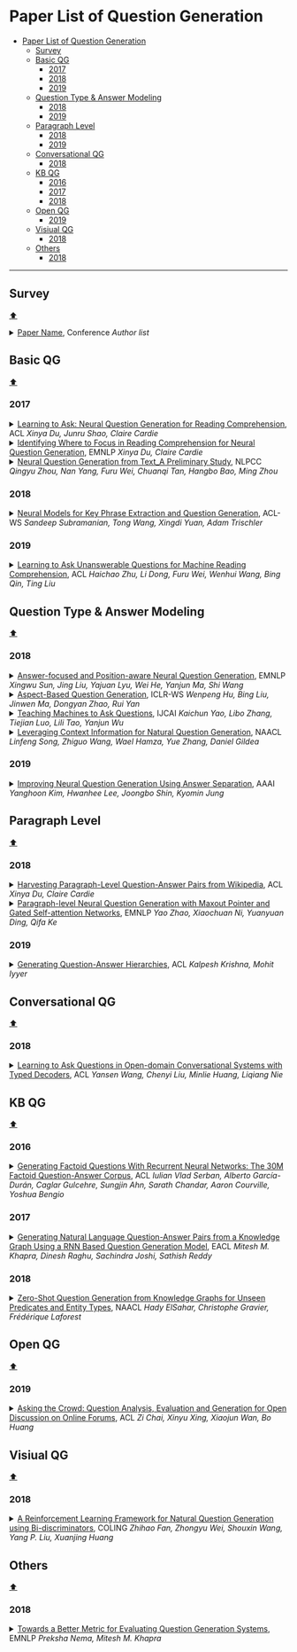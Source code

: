 # Paper List of Question Generation

- [Paper List of Question Generation](#paper-list-of-question-generation)
  - [Survey](#survey)
  - [Basic QG](#basic-qg)
    - [2017](#2017)
    - [2018](#2018)
    - [2019](#2019)
  - [Question Type & Answer Modeling](#question-type--answer-modeling)
    - [2018](#2018-1)
    - [2019](#2019-1)
  - [Paragraph Level](#paragraph-level)
    - [2018](#2018-2)
    - [2019](#2019-2)
  - [Conversational QG](#conversational-qg)
    - [2018](#2018-3)
  - [KB QG](#kb-qg)
    - [2016](#2016)
    - [2017](#2017-1)
    - [2018](#2018-4)
  - [Open QG](#open-qg)
    - [2019](#2019-3)
  - [Visiual QG](#visiual-qg)
    - [2018](#2018-5)
  - [Others](#others)
    - [2018](#2018-6)

---

## Survey
[:arrow_up:](#paper-list-of-question-generation)

<details>
<summary>
<a href="https://github.com/">Paper Name</a>, Conference
<i>Author list</i>
</summary>
<blockquote><p align="justify">
Details.
</p></blockquote>
</details>

## Basic QG
[:arrow_up:](#paper-list-of-question-generation)

### 2017

<details>
<summary>
<a href="https://www.aclweb.org/anthology/P17-1123.pdf">Learning to Ask: Neural Question Generation for Reading Comprehension</a>, ACL
<i>Xinya Du, Junru Shao, Claire Cardie</i>
</summary>
<blockquote><p align="justify">
Dataset: SQuAD. Seq2Seq. Both sentence level and paragraph level.
</p></blockquote>
</details>

<details>
<summary>
<a href="https://www.aclweb.org/anthology/D17-1219.pdf">Identifying Where to Focus in Reading Comprehension for Neural Question Generation</a>, EMNLP
<i>Xinya Du, Claire Cardie</i>
</summary>
<blockquote><p align="justify">
Dataset: SQuAD. Use a tagging model to select question-worthy sentence. Seq2Seq model for question generation. No answer span.
</p></blockquote>
</details>

<details>
<summary>
<a href="http://tcci.ccf.org.cn/conference/2017/papers/1084.pdf">Neural Question Generation from Text_A Preliminary Study</a>, NLPCC
<i>Qingyu Zhou, Nan Yang, Furu Wei, Chuanqi Tan, Hangbo Bao, Ming Zhou</i>
</summary>
<blockquote><p align="justify">
Dataset: SQuAD.
</p></blockquote>
</details>

### 2018

<details>
<summary>
<a href="https://www.aclweb.org/anthology/W18-2609.pdf">Neural Models for Key Phrase Extraction and Question Generation</a>, ACL-WS
<i>Sandeep Subramanian, Tong Wang, Xingdi Yuan, Adam Trischler</i>
</summary>
<blockquote><p align="justify">
Dataset: SQuAD. Use Pointer Network for key phrase extraction. Propose a multi-span F1 score.
</p></blockquote>
</details>

### 2019

<details>
<summary>
<a href="https://www.aclweb.org/anthology/P19-1415.pdf">Learning to Ask Unanswerable Questions for Machine Reading Comprehension</a>, ACL
<i>Haichao Zhu, Li Dong, Furu Wei, Wenhui Wang, Bing Qin, Ting Liu</i>
</summary>
<blockquote><p align="justify">
Dataset: SQuAD. Generate unanswerable question.
</p></blockquote>
</details>

## Question Type & Answer Modeling
[:arrow_up:](#paper-list-of-question-generation)

### 2018

<details>
<summary>
<a href="https://www.aclweb.org/anthology/D18-1427.pdf">Answer-focused and Position-aware Neural Question Generation</a>, EMNLP
<i>Xingwu Sun, Jing Liu, Yajuan Lyu, Wei He, Yanjun Ma, Shi Wang</i>
</summary>
<blockquote><p align="justify">
Dataset: SQuAD. Add a question word vocabulary for question type.
</p></blockquote>
</details>

<details>
<summary>
<a href="https://openreview.net/pdf?id=rkRR1ynIf">Aspect-Based Question Generation</a>, ICLR-WS
<i>Wenpeng Hu, Bing Liu, Jinwen Ma, Dongyan Zhao, Rui Yan</i>
</summary>
<blockquote><p align="justify">
Dataset: AQAD. Aspect and question type.
</p></blockquote>
</details>

<details>
<summary>
<a href="https://www.ijcai.org/Proceedings/2018/0632.pdf">Teaching Machines to Ask Questions</a>, IJCAI
<i>Kaichun Yao, Libo Zhang, Tiejian Luo, Lili Tao, Yanjun Wu</i>
</summary>
<blockquote><p align="justify">
Dataset: SQuAD. Use latent variables to model the distribution of question type. GAN + RL.
</p></blockquote>
</details>

<details>
<summary>
<a href="https://www.aclweb.org/anthology/N18-2090.pdf">Leveraging Context Information for Natural Question Generation</a>, NAACL
<i>Linfeng Song, Zhiguo Wang, Wael Hamza, Yue Zhang, Daniel Gildea</i>
</summary>
<blockquote><p align="justify">
Dataset: SQuAD. Match context vector with question representation.
</p></blockquote>
</details>

### 2019

<details>
<summary>
<a href="https://www.aaai.org/ojs/index.php/AAAI/article/view/4629">Improving Neural Question Generation Using Answer Separation</a>, AAAI
<i>Yanghoon Kim, Hwanhee Lee, Joongbo Shin, Kyomin Jung</i>
</summary>
<blockquote><p align="justify">
Dataset: SQuAD. Take answer from passage and use two separate encoder for passage and answer. Use attention to select key information from answer. Use retrieval style word generator.
</p></blockquote>
</details>

## Paragraph Level
[:arrow_up:](#paper-list-of-question-generation)

### 2018

<details>
<summary>
<a href="https://www.aclweb.org/anthology/P18-1177.pdf">Harvesting Paragraph-Level Question-Answer Pairs from Wikipedia</a>, ACL
<i>Xinya Du, Claire Cardie</i>
</summary>
<blockquote><p align="justify">
Dataset: SQuAD. Use a tagging model to select answer. Seq2Seq model with coreference resolution for question generation. Release a 1M QA data.
</p></blockquote>
</details>

<details>
<summary>
<a href="https://www.aclweb.org/anthology/D18-1424.pdf">Paragraph-level Neural Question Generation with Maxout Pointer and Gated Self-attention Networks</a>, EMNLP
<i>Yao Zhao, Xiaochuan Ni, Yuanyuan Ding, Qifa Ke</i>
</summary>
<blockquote><p align="justify">
Dataset: SQuAD. Fusion gate and maxout pointer mechanism.
</p></blockquote>
</details>

### 2019

<details>
<summary>
<a href="https://www.aclweb.org/anthology/P19-1224.pdf">Generating Question-Answer Hierarchies</a>, ACL
<i>Kalpesh Krishna, Mohit Iyyer</i>
</summary>
<blockquote><p align="justify">
Propose a new dataset SQUASH for hierarchical question generation. SQUASH represents document as QA pairs with hierarchical information.
</p></blockquote>
</details>

## Conversational QG
[:arrow_up:](#paper-list-of-question-generation)

### 2018

<details>
<summary>
<a href="https://www.aclweb.org/anthology/P18-1204.pdf">Learning to Ask Questions in Open-domain Conversational Systems with Typed Decoders</a>, ACL
<i>Yansen Wang, Chenyi Liu, Minlie Huang, Liqiang Nie</i>
</summary>
<blockquote><p align="justify">
Divide words into three difference type: interrorgative, topic word and ordinary word. The final distribution is weighted by different types.
</p></blockquote>
</details>

## KB QG
[:arrow_up:](#paper-list-of-question-generation)

### 2016

<details>
<summary>
<a href="https://www.aclweb.org/anthology/P16-1056.pdf">Generating Factoid Questions With Recurrent Neural Networks: The 30M Factoid Question-Answer Corpus</a>, ACL
<i>Iulian Vlad Serban, Alberto García-Durán, Caglar Gulcehre, Sungjin Ahn, Sarath Chandar, Aaron Courville, Yoshua Bengio</i>
</summary>
<blockquote><p align="justify">
Dataset: SimpleQuestion, FreeBase. Seq2Seq with TransE, attention and placeholder. Release a 30M QA corpus.
</p></blockquote>
</details>

### 2017

<details>
<summary>
<a href="https://www.aclweb.org/anthology/E17-1036.pdf">Generating Natural Language Question-Answer Pairs from a Knowledge Graph Using a RNN Based Question Generation Model</a>, EACL
<i>Mitesh M. Khapra, Dinesh Raghu, Sachindra Joshi, Sathish Reddy</i>
</summary>
<blockquote><p align="justify">
Dataset: Community QA. Seq2Seq.
</p></blockquote>
</details>

### 2018

<details>
<summary>
<a href="https://www.aclweb.org/anthology/N18-1020.pdf">Zero-Shot Question Generation from Knowledge Graphs for Unseen Predicates and Entity Types</a>, NAACL
<i>Hady ElSahar, Christophe Gravier, Frédérique Laforest</i>
</summary>
<blockquote><p align="justify">
Dataset: SimpleQuestions. Seq2Seq with textual information. POS copy mechanism.
</p></blockquote>
</details>

## Open QG
[:arrow_up:](#paper-list-of-question-generation)

### 2019

<details>
<summary>
<a href="https://www.aclweb.org/anthology/P19-1497.pdf">Asking the Crowd: Question Analysis, Evaluation and Generation for Open Discussion on Online Forums</a>, ACL
<i>Zi Chai, Xinyu Xing, Xiaojun Wan, Bo Huang</i>
</summary>
<blockquote><p align="justify">
Analyze how language use affect the open-answered question. Based on the data analysis, this paper proposes some language use features that will greatly affects the answer receives. Dataset OQGenD is released for open question generation.
</p></blockquote>
</details>

## Visiual QG
[:arrow_up:](#paper-list-of-question-generation)

### 2018

<details>
<summary>
<a href="https://www.aclweb.org/anthology/C18-1150.pdf">A Reinforcement Learning Framework for Natural Question Generation using Bi-discriminators</a>, COLING
<i>Zhihao Fan, Zhongyu Wei, Shouxin Wang, Yang P. Liu, Xuanjing Huang</i>
</summary>
<blockquote><p align="justify">
TODO
</p></blockquote>
</details>

## Others
[:arrow_up:](#paper-list-of-question-generation)

### 2018

<details>
<summary>
<a href="https://www.aclweb.org/anthology/D18-1429.pdf">Towards a Better Metric for Evaluating Question Generation Systems</a>, EMNLP
<i>Preksha Nema, Mitesh M. Khapra</i>
</summary>
<blockquote><p align="justify">
Propose a new metric for modling the answerability of generated question. The proposed answerability is the weighted F1 score of different types of information. It can be add to any current metric, but need to rune the weights manually.
</p></blockquote>
</details>
